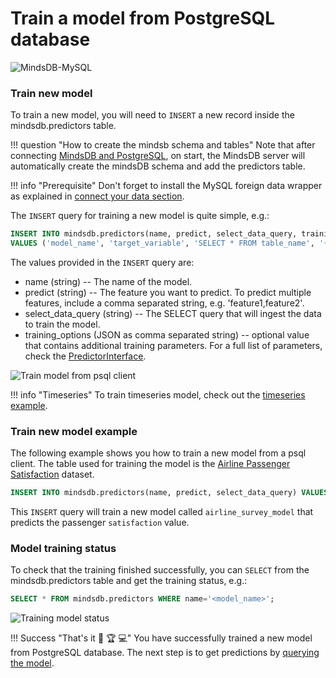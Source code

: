 # Train a model from PostgreSQL database

![MindsDB-MySQL](/assets/databases/mdb-postgres.png)

### Train new model

To train a new model, you will need to `INSERT` a new record inside the mindsdb.predictors table.

!!! question "How to create the mindsb schema and tables"
    Note that after connecting [MindsDB and PostgreSQL](/datasources/postgresql/#psql-client), on start, the MindsDB server will automatically create the mindsDB schema and add the predictors table.


!!! info "Prerequisite"
    Don't forget to install the MySQL foreign data wrapper as explained in [connect your data section](/datasources/postgresql/#prerequisite).

The `INSERT` query for training a new model is quite simple, e.g.:

```sql
INSERT INTO mindsdb.predictors(name, predict, select_data_query, training_options)
VALUES ('model_name', 'target_variable', 'SELECT * FROM table_name', '{"additional_training_params:value"}');
```
The values provided in the `INSERT` query are:

* name (string) -- The name of the model.
* predict (string) --  The feature you want to predict. To predict multiple features, include a comma separated string, e.g. 'feature1,feature2'.
* select_data_query (string) -- The SELECT query that will ingest the data to train the model.
* training_options (JSON as comma separated string) -- optional value that contains additional training parameters. For a full list of parameters, check the [PredictorInterface](/PredictorInterface/#learn).

![Train model from psql client](/assets/predictors/postgresql-insert.gif)

!!! info "Timeseries"
    To train timeseries model, check out the [timeseries example](/model/timeseries).

### Train new model example

The following example shows you how to train a new model from a psql client. The table used for training the model is the [Airline Passenger Satisfaction](https://www.kaggle.com/teejmahal20/airline-passenger-satisfaction) dataset.

```sql
INSERT INTO mindsdb.predictors(name, predict, select_data_query) VALUES('airline_survey_model', 'satisfaction', 'SELECT * FROM airline_passenger_satisfaction');
```
This `INSERT` query will train a new model called `airline_survey_model` that predicts the passenger `satisfaction` value.

### Model training status

To check that the training finished successfully, you can `SELECT` from the mindsdb.predictors table and get the training status, e.g.:

```sql
SELECT * FROM mindsdb.predictors WHERE name='<model_name>';
```

![Training model status](/assets/predictors/postgresql-status.gif)

!!! Success "That's it :tada: :trophy:  :computer:"
    You have successfully trained a new model from  PostgreSQL database. The next step is to get predictions by [querying the model](/model/query/postgresql/).
